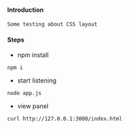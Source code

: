 #### Introduction

    Some testing about CSS layout

#### Steps

- npm install

```
npm i
```

- start listening

```
node app.js
```

- view panel

```
curl http://127.0.0.1:3000/index.html
```
